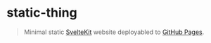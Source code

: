 # static-thing

> Minimal static [SvelteKit](https://kit.svelte.dev/) website deployabled to [GitHub Pages](https://humanitylabs.github.io/static-thing/).
